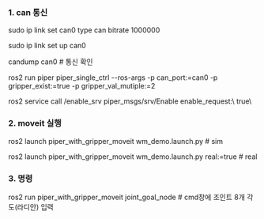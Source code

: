 ### 1. can 통신

sudo ip link set can0 type can bitrate 1000000

sudo ip link set up can0

candump can0 # 통신 확인

ros2 run piper piper_single_ctrl --ros-args -p can_port:=can0 -p gripper_exist:=true -p gripper_val_mutiple:=2

ros2 service call /enable_srv piper_msgs/srv/Enable enable_request:\ true\

### 2. moveit 실행

ros2 launch piper_with_gripper_moveit wm_demo.launch.py # sim

ros2 launch piper_with_gripper_moveit wm_demo.launch.py real:=true # real

### 3. 명령
ros2 run piper_with_gripper_moveit joint_goal_node # cmd창에 조인트 8개 각도(라디안) 입력
